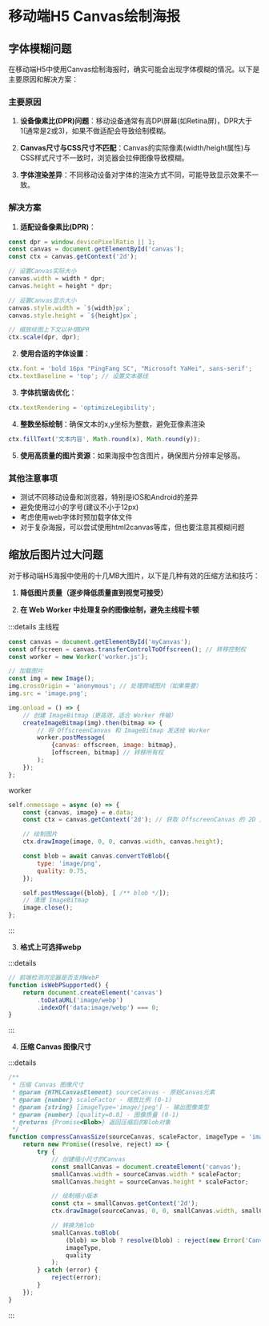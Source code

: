 # 移动端H5 Canvas绘制海报

## 字体模糊问题

在移动端H5中使用Canvas绘制海报时，确实可能会出现字体模糊的情况。以下是主要原因和解决方案：

### 主要原因

1. **设备像素比(DPR)问题**：移动设备通常有高DPI屏幕(如Retina屏)，DPR大于1(通常是2或3)，如果不做适配会导致绘制模糊。

2. **Canvas尺寸与CSS尺寸不匹配**：Canvas的实际像素(width/height属性)与CSS样式尺寸不一致时，浏览器会拉伸图像导致模糊。

3. **字体渲染差异**：不同移动设备对字体的渲染方式不同，可能导致显示效果不一致。

### 解决方案

1. **适配设备像素比(DPR)**：

```javascript
const dpr = window.devicePixelRatio || 1;
const canvas = document.getElementById('canvas');
const ctx = canvas.getContext('2d');

// 设置Canvas实际大小
canvas.width = width * dpr;
canvas.height = height * dpr;

// 设置Canvas显示大小
canvas.style.width = `${width}px`;
canvas.style.height = `${height}px`;

// 缩放绘图上下文以补偿DPR
ctx.scale(dpr, dpr);
```

2. **使用合适的字体设置**：

```javascript
ctx.font = 'bold 16px "PingFang SC", "Microsoft YaHei", sans-serif';
ctx.textBaseline = 'top'; // 设置文本基线
```

3. **字体抗锯齿优化**：

```javascript
ctx.textRendering = 'optimizeLegibility';
```

4. **整数坐标绘制**：确保文本的x,y坐标为整数，避免亚像素渲染

```javascript
ctx.fillText('文本内容', Math.round(x), Math.round(y));
```

5. **使用高质量的图片资源**：如果海报中包含图片，确保图片分辨率足够高。

### 其他注意事项

- 测试不同移动设备和浏览器，特别是iOS和Android的差异
- 避免使用过小的字号(建议不小于12px)
- 考虑使用web字体时预加载字体文件
- 对于复杂海报，可以尝试使用html2canvas等库，但也要注意其模糊问题

## 缩放后图片过大问题

对于移动端H5海报中使用的十几MB大图片，以下是几种有效的压缩方法和技巧：

1. **降低图片质量（逐步降低质量直到视觉可接受）**

2. **在 Web Worker 中处理复杂的图像绘制，避免主线程卡顿**

:::details
主线程

```js
const canvas = document.getElementById('myCanvas');
const offscreen = canvas.transferControlToOffscreen(); // 转移控制权
const worker = new Worker('worker.js');

// 加载图片
const img = new Image();
img.crossOrigin = 'anonymous'; // 处理跨域图片（如果需要）
img.src = 'image.png';

img.onload = () => {
    // 创建 ImageBitmap（更高效，适合 Worker 传输）
    createImageBitmap(img).then(bitmap => {
        // 将 OffscreenCanvas 和 ImageBitmap 发送给 Worker
        worker.postMessage(
            {canvas: offscreen, image: bitmap},
            [offscreen, bitmap] // 转移所有权
        );
    });
};
```

worker

```js
self.onmessage = async (e) => {
    const {canvas, image} = e.data;
    const ctx = canvas.getContext('2d'); // 获取 OffscreenCanvas 的 2D 上下文

    // 绘制图片
    ctx.drawImage(image, 0, 0, canvas.width, canvas.height);

    const blob = await canvas.convertToBlob({
        type: 'image/png',
        quality: 0.75,
    });

    self.postMessage({blob}, [ /** blob */]);
    // 清理 ImageBitmap
    image.close();
};
```

:::

3. **格式上可选择webp**

:::details

```javascript
// 前端检测浏览器是否支持WebP
function isWebPSupported() {
    return document.createElement('canvas')
        .toDataURL('image/webp')
        .indexOf('data:image/webp') === 0;
}
```

:::

4. **压缩 Canvas 图像尺寸**

:::details

```javascript
/**
 * 压缩 Canvas 图像尺寸
 * @param {HTMLCanvasElement} sourceCanvas - 原始Canvas元素
 * @param {number} scaleFactor - 缩放比例 (0-1)
 * @param {string} [imageType='image/jpeg'] - 输出图像类型
 * @param {number} [quality=0.8] - 图像质量 (0-1)
 * @returns {Promise<Blob>} 返回压缩后的Blob对象
 */
function compressCanvasSize(sourceCanvas, scaleFactor, imageType = 'image/jpeg', quality = 0.8) {
    return new Promise((resolve, reject) => {
        try {
            // 创建缩小尺寸的Canvas
            const smallCanvas = document.createElement('canvas');
            smallCanvas.width = sourceCanvas.width * scaleFactor;
            smallCanvas.height = sourceCanvas.height * scaleFactor;

            // 绘制缩小版本
            const ctx = smallCanvas.getContext('2d');
            ctx.drawImage(sourceCanvas, 0, 0, smallCanvas.width, smallCanvas.height);

            // 转换为Blob
            smallCanvas.toBlob(
                (blob) => blob ? resolve(blob) : reject(new Error('Canvas转Blob失败')),
                imageType,
                quality
            );
        } catch (error) {
            reject(error);
        }
    });
}
```

:::
